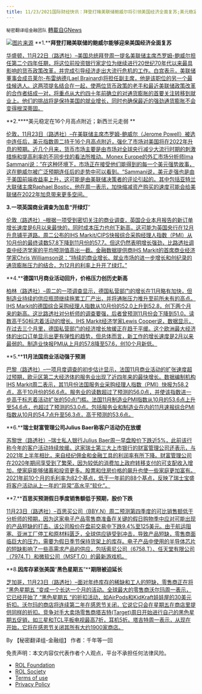 ```yaml
---
title: 11/23/2021国际财经快讯：拜登打赌美联储鲍威尔将引领美国经济全面复苏;美元稳定在16个月高点附近
---
```

`秘密翻译组金融团队` [轉載自GNews](https://gnews.org/zh-hans/1688787/)

![](https://assets.gnews.org/wp-content/uploads/2021/11/图片1-104.png)[图片来源](https://list23.com/img/biden-bets-fed-s-powell-can-usher-in-full-u-s-economic-recovery.jpeg)
**1.****拜登打赌美联储的鲍威尔能够迎来美国经济全面复苏**

[华盛顿，11月22日（路透社）–美国总统拜登周一提名美联储主席杰罗姆-鲍威尔担任第二个四年任期，将这位前投资银行家定位为继续进行20世纪70年代以来最具影响的货币政策改革，并完成引导经济走出大流行危机的工作。白宫表示，美联储董事会成员莱尔-布雷纳德(Lael Brainard)将担任副主席，他是该职位的另一个最佳候选人。这两项提名结合在一起，使两位货币政策的老手和最近美联储政策改革的合作者结成一对，将重点从大约四十年前确立的对通货膨胀的首要关注转移到就业上。他们的挑战将是保持美国的就业增长，同时也确保最近的强劲通货膨胀不会变得根深蒂固。](https://www.reuters.com/markets/us/powell-tapped-second-term-fed-chair-2021-11-22/)

**2.****美元稳定在16个月高点附近；新西兰元走弱 **

[伦敦，11月23日（路透社）–在美联储主席杰罗姆-鲍威尔（Jerome Powell）被选中连任后，美元指数周二持于16个月高点附近，强化了市场对美国将在2022年升息的预期。近几个月来，货币市场主要是由市场对全球央行减少大流行时期的刺激措施和提高利率的不同步伐的看法所推动。Monex Europe的外汇市场分析师Ima Sammani说：”在这种环境下，市场正在接受他们能得到的每一个美元强势故事，这在鲍威尔被广泛预期连任后的走势中可以看到。“Sammani说，美元走强也是由于美国前端收益率上升，这可能是由美联储决策者的评论引起的。其中包括亚特兰大联储主席Raphael Bostic，他在周一表示，加快缩减资产购买的速度可能会给美联储在2022年加息带来更多空间。](https://www.reuters.com/markets/europe/dollar-hits-16-month-high-expectations-2022-us-rate-rise-2021-11-23/)

**3.一项英国商业调查为加息“开绿灯**”

[伦敦（路透社）–根据一项受到密切关注的商业调查，英国企业本月报告的新订单增长速度是6月以来最快的，同时成本压力也创下新高，这可能为英国央行在12月升息铺平道路。周二公布的IHS Markit/CIPS快报综合采购经理人指数（PMI）从10月份的最终读数57.8下降到11月份的57.7。但这仍然表明增长强劲，比路透社调查中经济学家的平均预测值高出一截。金融数据提供商IHS Markit的首席商业经济学家Chris Williamson说：“持续的商业增长、就业市场的进一步增长和创纪录的通货膨胀压力的结合，为12月的利率上升开了绿灯。”](https://www.oann.com/uk-business-survey-gives-green-light-for-rate-rise-ihs-markit/)

**4.****德国11月商业活动回升，价格压力创历史新高**

[柏林（路透社）–周二的一项调查显示，德国私营部门的增长在11月略有加快，但制造业持续的供应瓶颈继续拖累工厂产出，并将通胀压力推升至前所未有的高点。IHS Markit的德国综合采购经理人指数从10月份的52.0上升到52.8，创下两个月来的新高。这比路透社对分析师的调查要强，后者曾预测11月份会下降到51.0。读数高于50标志着活动的增长。IHS Markit经济学家Lewis Cooper说，数据显示，在过去三个月里，德国私营部门的经济增长放缓正在趋于平缓。这个欧洲最大经济体的出口订单显示出更有弹性的趋势，但总体而言，新工作的增长速度是2月以来最弱的。制造业快报PMI从上月的57.8降至57.6，创10个月新低。](https://www.oann.com/german-business-activity-picks-up-in-november-as-price-pressures-hit-record-high-pmi/)

**5.****11月法国商业活动强于预测**

[巴黎（路透社）–一项月度调查的初步估计显示，法国11月商业活动的扩张速度超过预期，欧元区第二大经济体的服务业出现了近四年来的最快增长。数据编制机构IHS Markit周二表示，其11月份法国服务业采购经理人指数（PMI）快报为58.2点，高于10月份的56.6点。服务业的读数超过了预测的56.0点，并使该指数进一步高于标志着活动扩张的50点门槛。法国11月制造业PMI指数从10月的53.6点上升至54.6点，也超过了预测的53.0点。包括服务业和制造业在内的11月速报综合PMI指数从10月的54.7点升至56.3点，高于预测的53.6点。](https://www.oann.com/french-business-activity-stronger-than-forecast-in-nov-flash-pmi/)

**6.****瑞士财富管理公司Julius Baer称客户活动仍在放缓**

[苏黎世（路透社）–瑞士私人银行Julius Baer周一早盘股价下跌近5%，此前该行称今年的客户活动持续放缓。这家瑞士第三大上市银行的财富管理公司还表示，与2021年上半年相比，来自经纪佣金和金融工具的利润率有所下降。财富管理公司在2020年期间享受到了繁荣，因为较低的消费加上政府转移支付的可支配收入增加，使家庭能够储蓄和投资更多。股票和住房价格的飙升也使一些家庭更加富有。2021年前10个月的毛利率为82个基点，低于一年前的88个基点，反映了瑞士宝盛将客户活动从上一年的“异常”高水平“软化”。](https://www.oann.com/swiss-wealth-manager-julius-baer-says-client-activity-still-slowing/)

**7.****百思买预测假日季度销售额低于预期，股价下跌**

[11月23日（路透社）–百思买公司（BBY.N）周二预测第四季度的可比销售额低于分析师的预期，因为这家电子产品零售商准备在关键的假日购物季中应对可能出现的产品短缺的打击。该公司股价在盘前交易中下跌9.4%至125美元。由于航运阻塞、亚洲工厂停工和原材料匮乏，全球供应链受到冲击，导致产品短缺，零售商面临巨大的压力，需要为假日季节保持货架上的库存。电子产品中使用的半导体芯片的短缺影响了一些高需求产品的供应，包括索尼公司（6758.T）、任天堂有限公司（7974.T）和微软公司（MSFT.O）的最新游戏机。](https://www.reuters.com/business/retail-consumer/best-buy-forecasts-holiday-quarter-comparable-sales-below-estimates-2021-11-23/)

**8.****因库存紧张美国****“****黑色星期五****”****期限被迫延长**

[芝加哥，11月23日（路透社）–面对年终库存的稀缺和工人的短缺，零售商正在将 “黑色星期五 “变成一个长达一个月的活动。全球最大的零售商沃尔玛周一表示，它已经开始了 “黑色星期五 “的折扣活动，如AirPods和KidKraft娃娃屋的30美元折扣。沃尔玛的商店将连续第二年在感恩节关闭，它说它只会在星期五在商店里提供同样的折扣。竞争对手大卖场零售商塔吉特(Target)周日开始进行自己的黑色星期五促销，如三星和TCL平板电视最高7折，耳机5折。塔吉特周一表示，从现在开始，它将在感恩节关闭其所有大约1900家商店。](https://www.reuters.com/business/retail-consumer/with-us-inventories-tight-black-friday-drags-through-november-2021-11-23/)

By 【秘密翻译组-金融组】
作者：千年等一回

 

免责声明：本文内容仅代表作者个人观点，平台不承担任何法律风险。

- [ROL Foundation](https://rolfoundation.org/)
- [ROL Society](https://rolsociety.org/)
- [Terms of use](https://gnews.org/terms-of-use-3/)
- [Privacy Policy](https://gnews.org/privacy-policy/)
